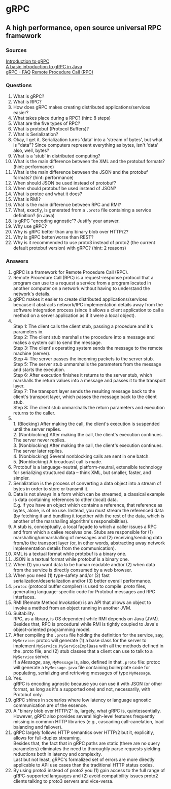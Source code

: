 # gRPC
## A high performance, open source universal RPC framework

### Sources
[Introduction to gRPC](https://grpc.io/docs/what-is-grpc/introduction/)<br/>
[A basic introduction to gRPC in Java](https://grpc.io/docs/languages/java/basics/)<br/>
[gRPC - FAQ](https://grpc.io/docs/what-is-grpc/faq/)
[Remote Procedure Call (RPC)](https://searchapparchitecture.techtarget.com/definition/Remote-Procedure-Call-RPC)

### Questions
1. What is gRPC?
2. What is RPC?
3. How does gRPC makes creating distributed applications/services easier?
4. What takes place during a RPC? (hint: 8 steps)
5. What are the five types of RPC?
6. What is protobuf (Protocol Buffers)?
7. What is Serialization?
8. Okay, I get it. Serialization turns 'data' into a 'stream of bytes', but what is "data"? Since computers represent everything as bytes, isn't 'data' also, well, bytes?
9. What is a 'stub' in distributed computing?
10. What is the main difference between the XML and the protobuf formats? (hint: performance)
11. What is the main difference between the JSON and the protobuf formats? (hint: performance)
12. When should JSON be used instead of protobuf?
13. When should protobuf be used instead of JSON?
14. What is protoc and what it does?
15. What is RMI?
16. What is the main difference between RPC and RMI?
17. What, exactly, is generated from a `.proto` file containing a service definition? (in Java)
18. Is gRPC "encoding agnostic"? Justify your answer.
19. Why use gRPC?
20. Why is gRPC better than any binary blob over HTTP/2?
21. Why is gRPC better/worse than REST?
22. Why is it recommended to use proto3 instead of proto2 (the current default protobuf version) with gRPC? (hint: 2 reasons)

### Answers
1. gRPC is a framework for Remote Procedure Call (RPC).
2. Remote Procedure Call (RPC) is a request-response protocol that a program can use to a request a service from a program located in another computer on a network without having to understand the network's details.
3. gRPC makes it easier to create distributed applications/services because it abstracts network/IPC implementation details away from the software integration process (since it allows a client application to call a method on a server application as if it were a local object).
4. <br/>Step 1: The client calls the client stub, passing a procedure and it's parameters in.<br/>Step 2: The client stub marshalls the procedure into a message and makes a system call to send the message.<br/>Step 3: The client's operating system sends the message to the remote machine (server).<br/>Step 4: The server passes the incoming packets to the server stub.<br/>Step 5: The server stub unmarshalls the parameters from the message and starts the execution.</br>Step 6: After execution finishes it returns to the server stub, which marshalls the return values into a message and passes it to the transport layer.<br/>Step 7: The transport layer sends the resulting message back to the client's transport layer, which passes the message back to the client stub.<br/>Step 8: The client stub unmarshalls the return parameters and execution returns to the caller.
5. <br/>1. (Blocking) After making the call, the client's execution is suspended until the server replies.<br/> 2. (Nonblocking) After making the call, the client's execution continues. The server never replies.<br/>3. (Nonblocking) After making the call, the client's execution continues. The server later replies.<br/>4. (Nonblocking) Several nonblocking calls are sent in one batch.<br/>5. (Nonblocking) A broadcast call is made.<br/>
6. Protobuf is a language-neutral, platform-neutral, extensible technology for serializing structured data – think XML, but smaller, faster, and simpler.
7. Serialization is the process of converting a data object into a stream of bytes in order to store or transmit it.
8. Data is not always in a form which can be streamed, a classical example is data containing references to other (local) data.<br/> E.g. if you have an object which contains a reference, that reference as bytes, alone, is of no use. Instead, you must stream the referenced data (by fetching it and bundling it together with the rest of the data, which is another of the marshalling algorithm's responsibilities).
9. A stub is, conceptually, a local façade to which a caller issues a RPC and from which a callee receives one. Stubs are responsible for (1) marshalling/unmarshalling of messages and (2) receiving/sending data from/to the transport layer (or, in other words, abstracting away network implementation details from the communication).
10. XML is a textual format while protobuf is a binary one.
11. JSON is a textual format while protobuf is a binary one.
12. When (1) you want data to be human readable and/or (2) when data from the service is directly consumed by a web browser.
13. When you need (1) type-safety and/or (2) fast serialization/deserialization and/or (3) better overall performance.
14. `protoc` (protocol buffer compiler) is used to compile *.proto* files, generating language-specific code for Protobuf messages and RPC interfaces.
15. RMI (Remote Method Invokation) is an API that allows an object to invoke a method from an object running in another JVM.
16. Suitability.<br/>RPC, as a library, is OS dependent while RMI depends on Java (JVM). Besides that, RPC is procedural while RMI is tightly coupled to Java's object-oriented programming model.
17. After compiling the `.proto` file holding the definition for the service, say, `MyService`: protoc will generate (1) a base class for the server to implement `MyService.MyServiceImplBase` with all the methods defined in the .proto file, and (2) stub classes that a client can use to talk to a `MyService` server.<br/>If a *Message*, say, `MyMessage` is, also, defined in that `.proto` file: protoc will generate a `MyMessage.java` file containing boilerplate code for populating, serializing and retrieving messages of type `MyMessage`.
18. Yes.<br/>gRPC is encoding agnostic because you can use it with JSON (or other format, as long as it's a supported one) and not, necessarily, with Protobuf only.
19. gRPC shines in scenarios where low latency or language agnostic communication are of the essence.
20. A "binary blob over HTTP/2" is, largely, what gRPC is, quintessentially. However, gRPC also provides several high-level features frequently missing in common HTTP libraries (e.g., cascading call-canelation, load balancing and failover).
21. gRPC largely follows HTTP semantics over HTTP/2 but it, explicitly, allows for full-duplex streaming.<br/>Besides that, the fact that in gRPC paths are static (there are no query parameters) eliminates the need to thoroughly parse requests yielding reductions both in latency and complexity.<br/>Last but not least, gRPC's formalized set of errors are more directly applicable to API use cases than the traditional HTTP status codes. 
22. By using proto3 instead of proto2 you (1) gain access to the full range of gRPC-supported languages and (2) avoid compatibility issues proto2 clients talking to proto3 servers and vice-versa.